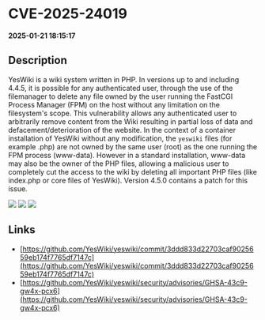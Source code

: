 # CVE-2025-24019

**2025-01-21 18:15:17**

## Description
YesWiki is a wiki system written in PHP. In versions up to and including 4.4.5, it is possible for any authenticated user, through the use of the filemanager to delete any file owned by the user running the FastCGI Process Manager (FPM) on the host without any limitation on the filesystem's scope. This vulnerability allows any authenticated user to arbitrarily remove content from the Wiki resulting in partial loss of data and defacement/deterioration of the website. In the context of a container installation of YesWiki without any modification, the `yeswiki` files (for example .php) are not owned by the same user (root) as the one running the FPM process (www-data). However in a standard installation, www-data may also be the owner of the PHP files, allowing a malicious user to completely cut the access to the wiki by deleting all important PHP files (like index.php or core files of YesWiki). Version 4.5.0 contains a patch for this issue.

![](https://img.shields.io/static/v1?label=Score&message=7.1&color=red)
![](https://img.shields.io/static/v1?label=Severity&message=HIGH&color=red)
![](https://img.shields.io/static/v1?label=CWE&message=Traversal&color=green)

## Links
- [https://github.com/YesWiki/yeswiki/commit/3ddd833d22703caf9025659eb174f7765df7147c](https://github.com/YesWiki/yeswiki/commit/3ddd833d22703caf9025659eb174f7765df7147c)
- [https://github.com/YesWiki/yeswiki/security/advisories/GHSA-43c9-gw4x-pcx6](https://github.com/YesWiki/yeswiki/security/advisories/GHSA-43c9-gw4x-pcx6)
